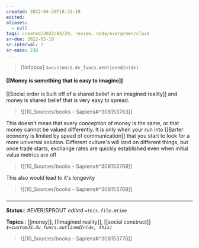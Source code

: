 ```yaml
---
created: 2022-04-29T18:32:19 
edited: 
aliases:
  - null
tags: created/2022/04/29, review, node/evergreen/claim
sr-due: 2022-05-10
sr-interval: 7
sr-ease: 238
---
```

> [!infobox]
`$=customJS.dv_funcs.mentionedIn(dv)`

#### [[Money is something that is easy to imagine]]

[[Social order is built off of a shared belief in an imagined reality]] and money is shared belief that is very easy to spread.

> ![[10_Sources/books - Sapiens#^308153763]]

This doesn't mean that every conception of money is the same, or that money cannot be valued differently.
It is only when your run into
[[Barter economy is limited by speed of communication]]
that you start to look for a more universal solution.
Different culture's will land on different things,
but once trade starts, exchange rates are quickly established even when initial value metrics are off
> ![[10_Sources/books - Sapiens#^308153769]]


This also would lead to it's longevity
> ![[10_Sources/books - Sapiens#^308153768]]

### <hr class="footnote"/>

**Status**:: #EVER/SPROUT
*edited `=this.file.mtime`*

**Topics**:: [[money]], [[Imagined reality]], [[social construct]]
*`$=customJS.dv_funcs.outlinedIn(dv, this)`*

> ![[10_Sources/books - Sapiens#^308153776]]
